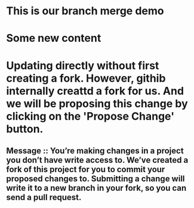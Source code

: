# This is our branch merge demo

# Some new content


# Updating directly without first creating a fork. However, githib internally creattd a fork for us. And we will be proposing this change by clicking on the 'Propose Change' button.

## Message :: You’re making changes in a project you don’t have write access to. We’ve created a fork of this project for you to commit your proposed changes to. Submitting a change will write it to a new branch in your fork, so you can send a pull request.
